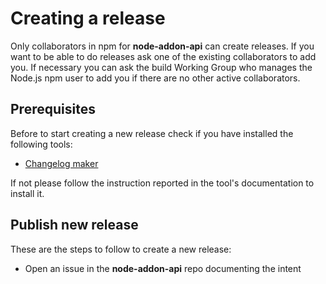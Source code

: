 # Creating a release

Only collaborators in npm for **node-addon-api** can create releases.
If you want to be able to do releases ask one of the existing
collaborators to add you. If necessary you can ask the build
Working Group who manages the Node.js npm user to add you if
there are no other active collaborators.

## Prerequisites

Before to start creating a new release check if you have installed the following
tools:

* [Changelog maker](https://www.npmjs.com/package/changelog-maker)

If not please follow the instruction reported in the tool's documentation to 
install it.

## Publish new release

These are the steps to follow to create a new release:

* Open an issue in the **node-addon-api** repo documenting the intent